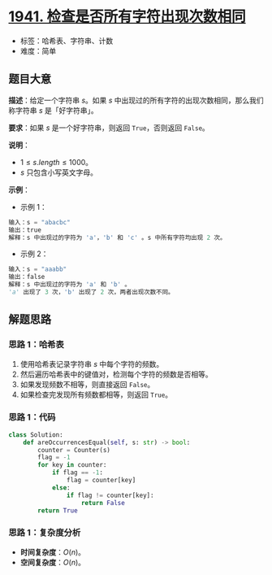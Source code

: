 # [1941. 检查是否所有字符出现次数相同](https://leetcode.cn/problems/check-if-all-characters-have-equal-number-of-occurrences/)

- 标签：哈希表、字符串、计数
- 难度：简单

## 题目大意

**描述**：给定一个字符串 $s$。如果 $s$ 中出现过的所有字符的出现次数相同，那么我们称字符串 $s$ 是「好字符串」。

**要求**：如果 $s$ 是一个好字符串，则返回 `True`，否则返回 `False`。

**说明**：

- $1 \le s.length \le 1000$。
- $s$ 只包含小写英文字母。

**示例**：

- 示例 1：

```Python
输入：s = "abacbc"
输出：true
解释：s 中出现过的字符为 'a'，'b' 和 'c' 。s 中所有字符均出现 2 次。
```

- 示例 2：

```Python
输入：s = "aaabb"
输出：false
解释：s 中出现过的字符为 'a' 和 'b' 。
'a' 出现了 3 次，'b' 出现了 2 次，两者出现次数不同。
```

## 解题思路

### 思路 1：哈希表

1. 使用哈希表记录字符串 $s$ 中每个字符的频数。
2. 然后遍历哈希表中的键值对，检测每个字符的频数是否相等。
3. 如果发现频数不相等，则直接返回 `False`。
4. 如果检查完发现所有频数都相等，则返回 `True`。

### 思路 1：代码

```Python
class Solution:
    def areOccurrencesEqual(self, s: str) -> bool:
        counter = Counter(s)
        flag = -1
        for key in counter:
            if flag == -1:
                flag = counter[key]
            else:
                if flag != counter[key]:
                    return False
        return True
```

### 思路 1：复杂度分析

- **时间复杂度**：$O(n)$。
- **空间复杂度**：$O(n)$。
